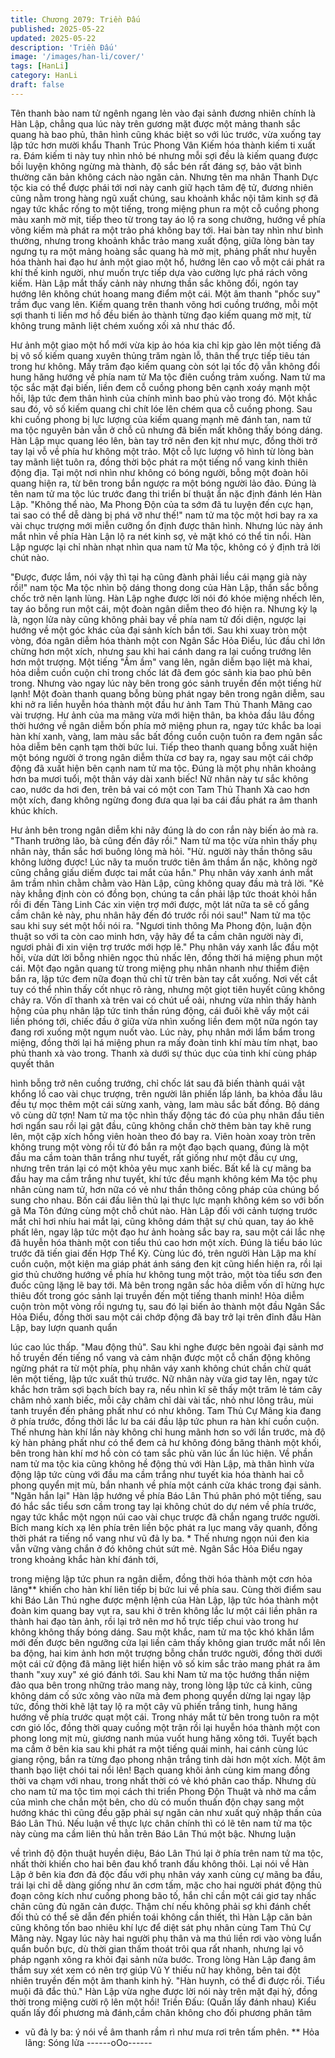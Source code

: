 ```yaml
---
title: Chương 2079: Triền Đấu
published: 2025-05-22
updated: 2025-05-22
description: 'Triền Đấu'
image: '/images/han-li/cover/'
tags: [HanLi]
category: HanLi
draft: false
---
```


Tên thanh bào nam tử ngênh ngang lẻn vào đại sảnh đương
nhiên chính là Hàn Lập, chẳng qua lúc này trên gương mặt được
một mảng thanh sắc quang hà bao phủ, thân hình cũng khác biệt
so với lúc trước, vừa xuống tay lập tức hơn mười khẩu Thanh
Trúc Phong Vân Kiếm hóa thành kiếm ti xuất ra.
Đám kiếm ti này tuy nhìn nhỏ bé nhưng mỗi sợi đều là kiếm
quang được bồi luyện không ngừng mà thành, độ sắc bén rất
đáng sợ, bảo vật bình thường căn bản không cách nào ngăn cản.
Nhưng tên ma nhân Thanh Dực tộc kia có thể được phái tới nơi
này canh giữ hạch tâm đệ tử, đương nhiên cũng nằm trong hàng
ngũ xuất chúng, sau khoảnh khắc nội tâm kinh sợ đã ngay tức
khắc rống to một tiếng, trong miệng phun ra một cỗ cuồng phong
màu xanh mờ mịt, tiếp theo từ trong tay áo lộ ra song chưởng,
hướng về phía võng kiếm mà phát ra một trảo phá không bay tới.
Hai bàn tay nhìn như bình thường, nhưng trong khoảnh khắc trảo
mang xuất động, giữa lòng bàn tay ngưng tụ ra một mảng hoàng
sắc quang hà mờ mịt, phảng phất như huyễn hóa thành hai đạo
hư ảnh một giao một hổ, hướng lên cao vỗ một cái phát ra khí thế
kinh người, như muốn trực tiếp dựa vào cường lực phá rách võng
kiếm.
Hàn Lập mắt thấy cảnh này nhưng thần sắc không đổi, ngón tay
hướng lên không chút hoang mang điểm một cái.
Một âm thanh "phốc suy" trầm đục vang lên.
Kiếm quang trên thanh võng hơi cuồng trướng, mỗi một sợi thanh
ti liền mơ hồ đều biến ảo thành từng đạo kiếm quang mờ mịt, từ
không trung mãnh liệt chém xuống xối xả như thác đổ.

Hư ảnh một giao một hổ mới vừa kịp ảo hóa kia chỉ kịp gào lên
một tiếng đã bị vô số kiếm quang xuyên thủng trăm ngàn lỗ, thân
thể trực tiếp tiêu tán trong hư không.
Mấy trăm đạo kiếm quang còn sót lại tốc độ vẫn không đổi hung
hăng hướng về phía nam tử Ma tộc điên cuồng trảm xuống.
Nam tử ma tộc sắc mặt đại biến, liền đem cỗ cuồng phong bên
cạnh xoáy mạnh một hồi, lập tức đem thân hình của chính mình
bao phủ vào trong đó.
Một khắc sau đó, vô số kiếm quang chi chít lóe lên chém qua cỗ
cuồng phong.
Sau khi cuồng phong bị lực lượng của kiếm quang mạnh mẽ đánh
tan, nam tử ma tộc nguyên bản vẫn ở chỗ cũ nhưng đã biến mất
không thấy bóng dáng.
Hàn Lập mục quang léo lên, bàn tay trở nên đen kịt như mực,
đồng thời trở tay lại vỗ về phía hư không một trảo.
Một cỗ lực lượng vô hình từ lòng bàn tay mãnh liệt tuôn ra, đồng
thời bộc phát ra một tiếng nổ vang kinh thiên động địa.
Tại một nơi nhìn như không có bóng người, bỗng một đoàn hôi
quang hiện ra, từ bên trong bắn ngược ra một bóng người lảo
đảo.
Đúng là tên nam tử ma tộc lúc trước đang thi triển bí thuật ẩn nặc
định đánh lén Hàn Lập.
"Không thể nào, Ma Phong Độn của ta sớm đã tu luyện đến cực
hạn, tai sao có thể dễ dàng bị phá vỡ như thế!" nam tử ma tộc
một hơi bay ra xa vài chục trượng mới miễn cưỡng ổn định được
thân hình. Nhưng lúc này ánh mắt nhìn về phía Hàn Lận lộ ra nét
kinh sợ, vẻ mặt khó có thể tin nổi.
Hàn Lập ngược lại chỉ nhàn nhạt nhìn qua nam tử Ma tộc, không
có ý định trả lời chút nào.

"Được, được lắm, nói vậy thì tại hạ cũng đành phải liều cái mạng
già này rồi!" nam tộc Ma tộc nhìn bộ dáng thong dong của Hàn
Lập, thần sắc bỗng chốc trở nên lạnh lùng.
Hàn Lập nghe được lời nói đó khóe miệng nhếch lên, tay áo bỗng
run một cái, một đoàn ngân diễm theo đó hiện ra.
Nhưng kỳ lạ là, ngọn lửa này cũng không phải bay về phía nam tử
đối diện, ngược lại hướng về một góc khác của đại sảnh kích bắn
tới.
Sau khi xuay tròn một vòng, đóa ngân diễm hóa thành một con
Ngân Sắc Hỏa Điểu, lúc đầu chỉ lớn chừng hơn một xích, nhưng
sau khi hai cánh dang ra lại cuồng trướng lên hơn một trượng.
Một tiếng "Ầm ầm" vang lên, ngân diễm bạo liệt mà khai, hỏa
diễm cuồn cuộn chỉ trong chốc lát đã đem góc sảnh kia bao phủ
bên trong.
Nhưng vào ngay lúc này bên trong góc sảnh truyền đến một tiếng
hừ lạnh!
Một đoàn thanh quang bỗng bùng phát ngay bên trong ngân
diễm, sau khi nở ra liền huyễn hóa thành một đầu hư ảnh Tam
Thủ Thanh Mãng cao vài trượng.
Hư ảnh của ma mãng vừa mới hiện thân, ba khỏa đầu lâu đồng
thời hướng về ngân diễm bốn phía mở miệng phun ra, ngay tức
khắc ba loại hàn khí xanh, vàng, lam màu sắc bất đồng cuồn cuộn
tuôn ra đem ngân sắc hỏa diễm bên cạnh tạm thời bức lui.
Tiếp theo thanh quang bỗng xuất hiện một bóng người ở trong
ngân diễm thừa cơ bay ra, ngay sau một cái chớp động đã xuất
hiện bên cạnh nam tử ma tộc.
Đúng là một phụ nhân khoảng hơn ba mươi tuổi, một thân váy dài
xanh biếc! Nữ nhân này tư sắc không cao, nước da hơi đen, trên
bả vai có một con Tam Thủ Thanh Xà cao hơn một xích, đang
không ngừng đong đưa qua lại ba cái đầu phát ra âm thanh khúc
khích.

Hư ảnh bên trong ngân diễm khi nãy đúng là do con rắn này biến
ảo mà ra.
"Thanh trưởng lão, bà cũng đến đây rồi." Nam tử ma tộc vừa nhìn
thấy phụ nhân này, thần sắc hơi buông lỏng mà hỏi.
"Hừ. người này thần thông sâu không lường được! Lúc nãy ta
muốn trước tiên âm thầm ẩn nặc, không ngờ cũng chẳng giấu
diếm được tai mắt của hắn." Phụ nhân váy xanh ánh mắt âm trầm
nhìn chằm chằm vào Hàn Lập, cũng không quay đầu mà trả lời.
"Kẻ này khẳng định còn có đồng bọn, chúng ta cần phải lập tức
thoát khỏi hắn rồi đi đến Tàng Linh Các xin viện trợ mới được, một
lát nữa ta sẽ cố gắng cầm chân kẻ này, phu nhân hãy đến đó
trước rồi nói sau!" Nam tử ma tộc sau khi suy sét một hồi nói ra.
"Ngươi tinh thông Ma Phong độn, luận độn thuật so với ta còn cao
minh hơn, vậy hãy để ta cầm chân người này đi, ngươi phải đi xin
viện trợ trước mới hợp lẽ." Phụ nhân váy xanh lắc đầu một hồi,
vừa dứt lời bỗng nhiên ngọc thủ nhấc lên, đồng thời há miệng
phun một cái.
Một đạo ngân quang từ trong miệng phụ nhân nhanh như thiểm
điện bắn ra, lập tức đem nữa đoạn thủ chỉ từ trên bàn tay cắt
xuống.
Nơi vết cắt tuy có thể nhìn thấy cốt nhục rõ ràng, nhưng một giọt
tiên huyết cũng không chảy ra.
Vốn dĩ thanh xà trên vai có chút uể oải, nhưng vừa nhìn thấy
hành hộng của phụ nhân lập tức tinh thần rúng động, cái đuôi khẽ
vẩy một cái liền phóng tới, chiếc đầu ở giữa vừa nhìn xuống liền
đem một nữa ngón tay đang rơi xuống một ngụm nuốt vào.
Lúc này, phụ nhân mới lẩm bẩm trong miệng, đồng thời lại há
miệng phun ra mấy đoàn tinh khí màu tím nhạt, bao phủ thanh xà
vào trong.
Thanh xà dưới sự thúc dục của tinh khí cùng pháp quyết thân

hình bỗng trở nên cuồng trướng, chỉ chốc lát sau đã biến thành
quái vật khổng lồ cao vài chục trượng, trên người lân phiến lấp
lánh, ba khỏa đầu lâu đều tự mọc thêm một cái sừng xanh, vàng,
lam màu sắc bất đồng.
Bộ dáng vô cùng dữ tợn!
Nam tử ma tộc nhìn thấy động tác đó của phụ nhân đầu tiên hơi
ngẩn sau rồi lại gật đầu, cũng không chần chờ thêm bàn tay khẽ
rung lên, một cặp xích hồng viên hoàn theo đó bay ra.
Viên hoàn xoay tròn trên không trung một vòng rồi từ đó bắn ra
một đạo bạch quang, đúng là một đầu ma cầm toàn thân trắng
như tuyết, rất giống như một đầu cự ưng, nhưng trên trán lại có
một khỏa yêu mục xanh biếc.
Bất kể là cự mãng ba đầu hay ma cầm trắng như tuyết, khí tức
đều mạnh không kém Ma tộc phụ nhân cùng nam tử, hơn nữa có
vẻ như thần thông công pháp của chúng bổ sung cho nhau. Bốn
cái đầu liên thủ lại thực lực mạnh không kém so với bốn gã Ma
Tôn đứng cùng một chỗ chút nào.
Hàn Lập đối với cảnh tượng trước mắt chỉ hơi nhíu hai mắt lại,
cũng không dám thật sự chủ quan, tay áo khẽ phất lên, ngay lập
tức một đạo hư ảnh hoàng sắc bay ra, sau một cái lắc nhẹ đã
huyễn hóa thành một con tiểu thú cao hơn một xích.
Đúng là tiểu báo lúc trước đã tiến giai đến Hợp Thể Kỳ.
Cùng lúc đó, trên người Hàn Lập ma khí cuồn cuộn, một kiện ma
giáp phát ánh sáng đen kịt cũng hiển hiện ra, rồi lại giơ thủ
chưởng hướng về phía hư không tung một trảo, một tòa tiểu sơn
đen đuốc cũng lặng lẽ bay tới.
Mà bên trong ngân sắc hỏa diễm vốn dĩ hừng hực thiêu đốt trong
góc sảnh lại truyền đến một tiếng thanh minh!
Hỏa diễm cuộn tròn một vòng rồi ngưng tụ, sau đó lại biến ảo
thành một đầu Ngân Sắc Hỏa Điểu, đồng thời sau một cái chớp
động đã bay trở lại trên đỉnh đầu Hàn Lập, bay lượn quanh quẩn

lúc cao lúc thấp.
"Mau động thủ".
Sau khi nghe được bên ngoài đại sảnh mơ hồ truyền đến tiếng nổ
vang và cảm nhận được một cỗ chấn động không ngừng phát ra
từ một phía, phụ nhân váy xanh không chút chần chừ quát lên
một tiếng, lập tức xuất thủ trước.
Nữ nhân này vừa giơ tay lên, ngay tức khắc hơn trăm sợi bạch
bích bay ra, nếu nhìn kĩ sẽ thấy một trăm lẻ tám cây châm nhỏ
xanh biếc, mỗi cây châm chỉ dài vài tấc, nhỏ như lông trâu, mùi
tanh truyền đến phảng phất như có như không.
Tam Thủ Cự Mãng kia đang ở phía trước, đồng thời lắc lư ba cái
đầu lập tức phun ra hàn khí cuồn cuộn. Thế nhưng hàn khí lần
này không chỉ hung mãnh hơn so với lần trước, mà độ kỳ hàn
phảng phất như có thể đem cả hư không đóng băng thành một
khối, bên trong hàn khí mơ hồ còn có tam sắc phù văn lúc ẩn lúc
hiện.
Về phần nam tử ma tộc kia cũng không hề động thủ với Hàn Lập,
mà thân hình vừa động lập tức cùng với đầu ma cầm trắng như
tuyết kia hóa thành hai cỗ phong quyển mịt mù, bắn nhanh về
phía một cánh cửa khác trong đại sảnh.
"Ngăn hắn lại"
Hàn lập hướng về phía Báo Lân Thú phân phó một tiếng, sau đó
hắc sắc tiểu sơn cầm trong tay lại không chút do dự ném về phía
trước, ngay tức khắc một ngọn núi cao vài chục trược đã chắn
ngang trước người.
Bích mang kích xạ lên phía trên liền bộc phát ra lục mang vây
quanh, đồng thời phát ra tiếng nổ vang như vũ đả ly ba. *
Thế nhưng ngọn núi đen kia vẫn vững vàng chắn ở đó không chút
sứt mẻ.
Ngân Sắc Hỏa Điểu ngay trong khoảng khắc hàn khí đánh tới,

trong miệng lập tức phun ra ngân diễm, đồng thời hóa thành một
cơn hỏa lãng** khiến cho hàn khí liên tiếp bị bức lui về phía sau.
Cùng thời điểm sau khi Báo Lân Thú nghe được mệnh lệnh của
Hàn Lập, lập tức hóa thành một đoàn kim quang bay vụt ra, sau
khi ở trên không lắc lư một cái liền phân ra thành hai đạo tàn ảnh,
rồi lại trở nên mơ hồ trực tiếp chui vào trong hư không không thấy
bóng dáng.
Sau một khắc, nam tử ma tộc khó khăn lắm mới đến được bên
ngưỡng cửa lại liền cảm thấy không gian trước mắt nổi lên ba
động, hai kim ảnh hơn một trượng bỗng chắn trước người, đồng
thời dưới một cái cử động đã mãng liệt hiển hiện vô số kim sắc
trảo mang phát ra âm thanh "xuy xuy" xé gió đánh tới.
Sau khi Nam tử ma tộc hướng thần niệm đảo qua bên trong
những trảo mang này, trong lòng lập tức cả kinh, cũng không dám
cố sức xông vào nữa mà đem phong quyển dừng lại ngay lập tức,
đồng thời khẽ lật tay lộ ra một cây vũ phiến trắng tinh, hung hăng
hướng về phía trước quạt một cái.
Trong nháy mắt từ bên trong tuôn ra một cơn gió lốc, đồng thời
quay cuồng một trân rồi lại huyễn hóa thành một con phong long
mịt mù, giương nanh múa vuốt hung hăng xông tới.
Tuyết bạch ma cầm ở bên kia sau khi phát ra một tiếng quái minh,
hai cánh cùng lúc giang rộng, bắn ra từng đạo phong nhận trắng
tinh dài hơn một xích.
Một âm thanh bạo liệt chói tai nổi lên! Bạch quang khôi ảnh cùng
kim mang đồng thời va chạm với nhau, trong nhất thời có vẻ khó
phân cao thấp.
Nhưng dù cho nam tử ma tộc tìm mọi cách thi triển Phong Độn
Thuật và nhờ ma cầm của mình che chắn một bên, cho dù có
muốn thuấn độn chạy sang một hướng khác thì cũng đều gặp
phải sự ngăn cản như xuất quỷ nhập thần của Báo Lân Thú.
Nếu luận về thực lực chân chính thì có lẽ tên nam tử ma tộc này
cùng ma cầm liên thủ hẳn trên Báo Lân Thú một bậc. Nhưng luận

về trình độ độn thuật huyền diệu, Báo Lân Thú lại ở phía trên nam
tử ma tộc, nhất thời khiến cho hai bên đau khổ tranh đấu không
thôi.
Lại nói về Hàn Lập ở bên kia đơn đả độc đấu với phụ nhân váy
xanh cùng cự mãng ba đầu, trái lại chỉ dễ dàng giống như ăn cơm
tấm, mặc cho hai người phát động thủ đoạn công kích như cuồng
phong bão tố, hắn chỉ cần một cái giơ tay nhấc chân cũng đủ
ngăn cản được.
Thậm chí nếu không phải sợ khi đánh chết đối thủ có thể sẽ dẫn
đến phiền toái không cần thiết, thì Hàn Lập căn bản cũng không
tốn bao nhiêu khí lực để diệt sát phụ nhân cùng Tam Thủ Cự
Mãng này.
Ngay lúc này hai người phụ thân và ma thú liền rơi vào vòng luẩn
quẩn buồn bực, dù thời gian thấm thoát trôi qua rất nhanh, nhưng
lại vô pháp ngạnh xông ra khỏi đại sảnh nửa bước.
Trong lòng Hàn Lập đang âm thầm suy xét xem có nên trợ giúp
Vũ Y thiếu nữ hay không, bên tai đột nhiên truyền đến một âm
thanh kinh hỷ.
"Hàn huynh, có thể đi được rồi. Tiểu muội đã đắc thủ."
Hàn Lập vừa nghe được lời nói này trên mặt đại hỷ, đồng thời
trong miệng cười rộ lên một hồi!
Triền Đấu: (Quấn lấy đánh nhau) Kiểu quấn lấy đối phương mà
đánh,cầm chân không cho đối phương phân tâm
* vũ đả ly ba: ý nói về âm thanh rầm rì như mưa rơi trên tấm
phên.
** Hỏa lãng: Sóng lửa
------oOo------
